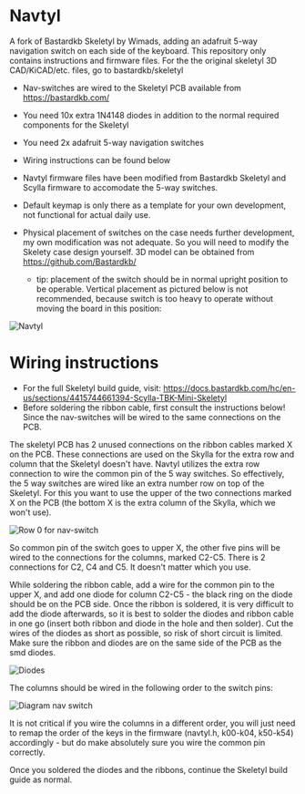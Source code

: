 # Navtyl
A fork of Bastardkb Skeletyl by Wimads, adding an adafruit 5-way navigation switch on each side of the keyboard. 
This repository only contains instructions and firmware files. For the the original skeletyl 3D CAD/KiCAD/etc. files, go to bastardkb/skeletyl

* Nav-switches are wired to the Skeletyl PCB available from https://bastardkb.com/
* You need 10x extra 1N4148 diodes in addition to the normal required components for the Skeletyl
* You need 2x adafruit 5-way navigation switches
* Wiring instructions can be found below
* Navtyl firmware files have been modified from Bastardkb Skeletyl and Scylla firmware to accomodate the 5-way switches.
* Default keymap is only there as a template for your own development, not functional for actual daily use.

* Physical placement of switches on the case needs further development, my own modification was not adequate. So you will need to modify the Skelety case design yourself. 3D model can be obtained from https://github.com/Bastardkb/ 
  * tip: placement of the switch should be in normal upright position to be operable. Vertical placement as pictured below is not recommended, because switch is too heavy to operate without moving the board in this position:


![Navtyl](https://user-images.githubusercontent.com/50098220/169543136-5a5a46fe-10f9-481b-8601-ecff62ed759e.jpg)


# Wiring instructions
* For the full Skeletyl build guide, visit: https://docs.bastardkb.com/hc/en-us/sections/4415744661394-Scylla-TBK-Mini-Skeletyl
* Before soldering the ribbon cable, first consult the instructions below! Since the nav-switches will be wired to the same connections on the PCB.

The skeletyl PCB has 2 unused connections on the ribbon cables marked X on the PCB. These connections are used on the Skylla for the extra row and column that the Skeletyl doesn't have. Navtyl utilizes the extra row connection to wire the common pin of the 5 way switches. So effectively, the 5 way switches are wired like an extra number row on top of the Skeletyl. For this you want to use the upper of the two connections marked X on the PCB (the bottom X is the extra column of the Skylla, which we won't use).

![Row 0 for nav-switch](https://user-images.githubusercontent.com/50098220/169521660-891987db-34df-4b19-94d7-7b0e669643b3.jpg)

So common pin of the switch goes to upper X, the other five pins will be wired to the connections for the columns, marked C2-C5. There is 2 connections for C2, C4 and C5. It doesn't matter which you use.

While soldering the ribbon cable, add a wire for the common pin to the upper X, and add one diode for column C2-C5 - the black ring on the diode should be on the PCB side. Once the ribbon is soldered, it is very difficult to add the diode afterwards, so it is best to solder the diodes and ribbon cable in one go (insert both ribbon and diode in the hole and then solder). Cut the wires of the diodes as short as possible, so risk of short circuit is limited.  Make sure the ribbon and diodes are on the same side of the PCB as the smd diodes.

![Diodes](https://user-images.githubusercontent.com/50098220/169526072-e6ff0874-a087-404f-9bef-0391ffe4891d.jpg)

The columns should be wired in the following order to the switch pins:

![Diagram nav switch](https://user-images.githubusercontent.com/50098220/169538545-514d66a2-1c37-4199-801d-7408fbd5d218.jpg)

It is not critical if you wire the columns in a different order, you will just need to remap the order of the keys in the firmware (navtyl.h, k00-k04, k50-k54) accordingly - but do make absolutely sure you wire the common pin correctly.

Once you soldered the diodes and the ribbons, continue the Skeletyl build guide as normal.








